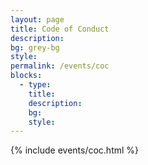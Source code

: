 ```yaml
---
layout: page
title: Code of Conduct
description:
bg: grey-bg
style:
permalink: /events/coc
blocks:
  - type:
    title:
    description:
    bg:
    style:
---
```


{% include events/coc.html %}
